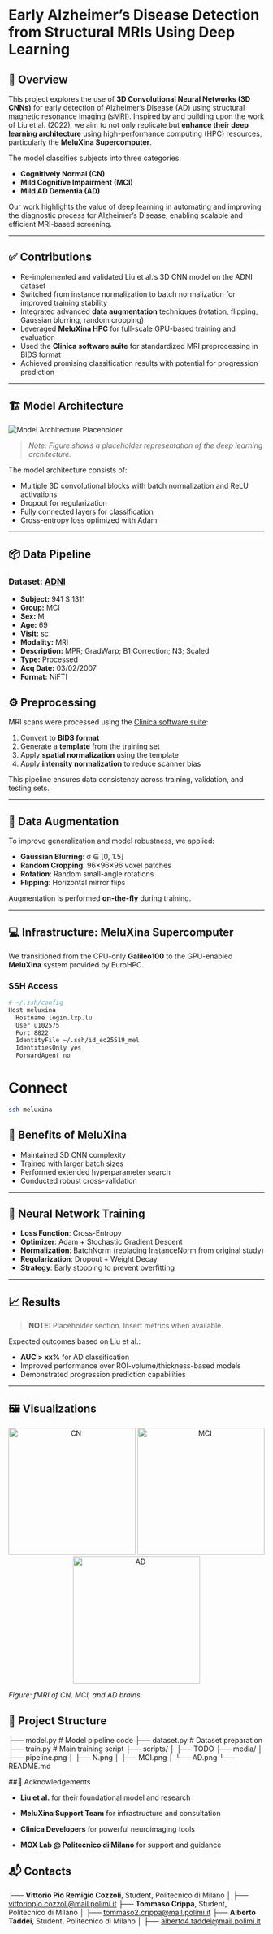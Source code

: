 # Early Alzheimer’s Disease Detection from Structural MRIs Using Deep Learning

## 🧠 Overview

This project explores the use of **3D Convolutional Neural Networks (3D CNNs)** for early detection of Alzheimer’s Disease (AD) using structural magnetic resonance imaging (sMRI). Inspired by and building upon the work of Liu et al. (2022), we aim to not only replicate but **enhance their deep learning architecture** using high-performance computing (HPC) resources, particularly the **MeluXina Supercomputer**.

The model classifies subjects into three categories:  
- **Cognitively Normal (CN)**  
- **Mild Cognitive Impairment (MCI)**  
- **Mild AD Dementia (AD)**  

Our work highlights the value of deep learning in automating and improving the diagnostic process for Alzheimer’s Disease, enabling scalable and efficient MRI-based screening.

---

## ✅ Contributions

- Re-implemented and validated Liu et al.’s 3D CNN model on the ADNI dataset  
- Switched from instance normalization to batch normalization for improved training stability  
- Integrated advanced **data augmentation** techniques (rotation, flipping, Gaussian blurring, random cropping)  
- Leveraged **MeluXina HPC** for full-scale GPU-based training and evaluation  
- Used the **Clinica software suite** for standardized MRI preprocessing in BIDS format  
- Achieved promising classification results with potential for progression prediction

---

## 🏗️ Model Architecture

![Model Architecture Placeholder](media/pipeline.png)

> *Note: Figure shows a placeholder representation of the deep learning architecture.*

The model architecture consists of:
- Multiple 3D convolutional blocks with batch normalization and ReLU activations  
- Dropout for regularization  
- Fully connected layers for classification  
- Cross-entropy loss optimized with Adam  

---

## 📦 Data Pipeline

### Dataset: [ADNI](http://adni.loni.usc.edu/)

- **Subject:** 941 S 1311
- **Group:** MCI
- **Sex:** M
- **Age:** 69
- **Visit:** sc
- **Modality:** MRI
- **Description:** MPR; GradWarp; B1 Correction; N3; Scaled
- **Type:** Processed
- **Acq Date:** 03/02/2007
- **Format:** NiFTI

## ⚙️ Preprocessing

MRI scans were processed using the [Clinica software suite](https://www.clinica.run/):

1. Convert to **BIDS format**
2. Generate a **template** from the training set
3. Apply **spatial normalization** using the template
4. Apply **intensity normalization** to reduce scanner bias

This pipeline ensures data consistency across training, validation, and testing sets.

---

## 🔁 Data Augmentation

To improve generalization and model robustness, we applied:

- **Gaussian Blurring**: σ ∈ [0, 1.5]  
- **Random Cropping**: 96×96×96 voxel patches  
- **Rotation**: Random small-angle rotations  
- **Flipping**: Horizontal mirror flips  

Augmentation is performed **on-the-fly** during training.

---

## 💻 Infrastructure: MeluXina Supercomputer

We transitioned from the CPU-only **Galileo100** to the GPU-enabled **MeluXina** system provided by EuroHPC.

### SSH Access

```bash
# ~/.ssh/config
Host meluxina
  Hostname login.lxp.lu
  User u102575
  Port 8822
  IdentityFile ~/.ssh/id_ed25519_mel
  IdentitiesOnly yes
  ForwardAgent no
```
# Connect
```bash
ssh meluxina
```

## 🚀 Benefits of MeluXina

- Maintained 3D CNN complexity  
- Trained with larger batch sizes  
- Performed extended hyperparameter search  
- Conducted robust cross-validation  

---

## 🧪 Neural Network Training

- **Loss Function**: Cross-Entropy  
- **Optimizer**: Adam + Stochastic Gradient Descent  
- **Normalization**: BatchNorm (replacing InstanceNorm from original study)  
- **Regularization**: Dropout + Weight Decay  
- **Strategy**: Early stopping to prevent overfitting  

---

## 📈 Results

> **NOTE:** Placeholder section. Insert metrics when available.

Expected outcomes based on Liu et al.:

- **AUC > xx%** for AD classification  
- Improved performance over ROI-volume/thickness-based models  
- Demonstrated progression prediction capabilities  

---

## 🖼️ Visualizations

<p align="center">
  <img src="media/N.png" width="250" alt="CN" />
  <img src="media/MCI.png" width="250" alt="MCI" />
  <img src="media/AD.png" width="250" alt="AD" />
</p>

*Figure: fMRI of CN, MCI, and AD brains.*


## 📂 Project Structure
├── model.py                 # Model pipeline code
├── dataset.py               # Dataset preparation
├── train.py                 # Main training script
├── scripts/
│   ├── TODO
├── media/
│   ├── pipeline.png
│   ├── N.png
│   ├── MCI.png
│   └── AD.png
└── README.md

##🙏 Acknowledgements
- **Liu et al.** for their foundational model and research

- **MeluXina Support Team** for infrastructure and consultation

- **Clinica Developers** for powerful neuroimaging tools

- **MOX Lab @ Politecnico di Milano** for support and guidance

## 📬 Contacts
├── **Vittorio Pio Remigio Cozzoli**, Student, Politecnico di Milano
│     ├── vittoriopio.cozzoli@mail.polimi.it
├── **Tommaso Crippa**, Student, Politecnico di Milano
│     ├── tommaso2.crippa@mail.polimi.it
├── **Alberto Taddei**, Student, Politecnico di Milano
│     ├── alberto4.taddei@mail.polimi.it


